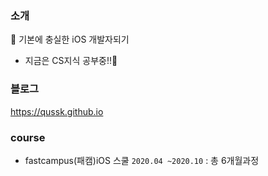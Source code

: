 ### 소개

🌱 기본에 충실한 iOS 개발자되기 
  
- 지금은 CS지식 공부중!!🔭


### 블로그

https://qussk.github.io


### course 
- fastcampus(패캠)iOS 스쿨 ```2020.04 ~2020.10``` : 총 6개월과정
